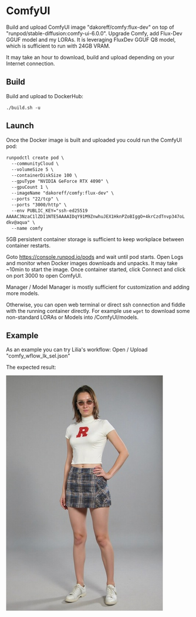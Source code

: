# ComfyUI

Build and upload ComfyUI image "dakoreff/comfy:flux-dev" on top of "runpod/stable-diffusion:comfy-ui-6.0.0".
Upgrade Comfy, add Flux-Dev GGUF model and my LORAs.
It is leveraging FluxDev GGUF Q8 model, which is sufficient to run with 24GB VRAM.

It may take an hour to download, build and upload depending on your Internet connection.

## Build
Build and upload to DockerHub:
```
./build.sh -u
```

## Launch
Once the Docker image is built and uploaded you could run the ComfyUI pod:
```
runpodctl create pod \
  --communityCloud \
  --volumeSize 5 \
  --containerDiskSize 100 \
  --gpuType "NVIDIA GeForce RTX 4090" \
  --gpuCount 1 \
  --imageName "dakoreff/comfy:flux-dev" \
  --ports "22/tcp" \
  --ports "3000/http" \
  --env PUBLIC_KEY="ssh-ed25519 AAAAC3NzaC1lZDI1NTE5AAAAIDqY91M9ZnwhuJEX1HknPZoBIggO+4krCzdTnvp347oL dkv@aqua" \
  --name comfy
```

5GB persistent container storage is sufficient to keep workplace between container restarts.

Goto https://console.runpod.io/pods and wait until pod starts. Open Logs and monitor when Docker images downloads
and unpacks. It may take ~10min to start the image. Once container started, click Connect and click on port 3000
to open ComfyUI.

Manager / Model Manager is mostly sufficient for customization and adding more models.

Otherwise, you can open web terminal or direct ssh connection and fiddle with the running container directly.
For example use `wget` to download some non-standard LORAs or Models into /ComfyUI/models.

## Example
As an example you can try Lilia's workflow: Open / Upload "comfy_wflow_lk_sel.json"

The expected result:

![Lilia Rutgers](./img/comfy_wflow_lk_example.jpeg)

